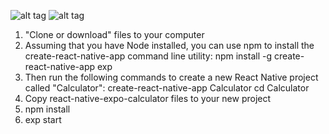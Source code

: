 ![alt tag](https://pp.userapi.com/c849528/v849528870/e531/nTGUCMzoOoE.jpg)
![alt tag](https://pp.userapi.com/c849528/v849528870/e528/lffseRZNeDo.jpg)

1. "Clone or download" files to your computer
2. Assuming that you have Node installed, you can use npm to install the create-react-native-app command line utility:
npm install -g create-react-native-app exp
3. Then run the following commands to create a new React Native project called "Calculator":
create-react-native-app Calculator
cd Calculator
4. Copy react-native-expo-calculator files to your new project
5. npm install
6. exp start
